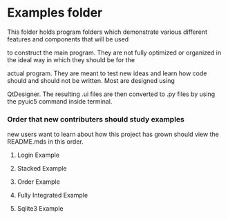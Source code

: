 # Examples folder

This folder holds program folders which demonstrate various different features and components that will be used

to construct the main program. They are not fully optimized or organized in the ideal way in which they should be for the 

actual program. They are meant to test new ideas and learn how code should and should not be written. Most are designed using 

QtDesigner. The resulting .ui files are then converted to .py files by using the pyuic5 command inside terminal.

### Order that new contributers should study examples

new users want to learn about how this project has grown should view the README.mds in this order.

1. Login Example

2. Stacked Example

3. Order Example

4. Fully Integrated Example

5. Sqlite3 Example
